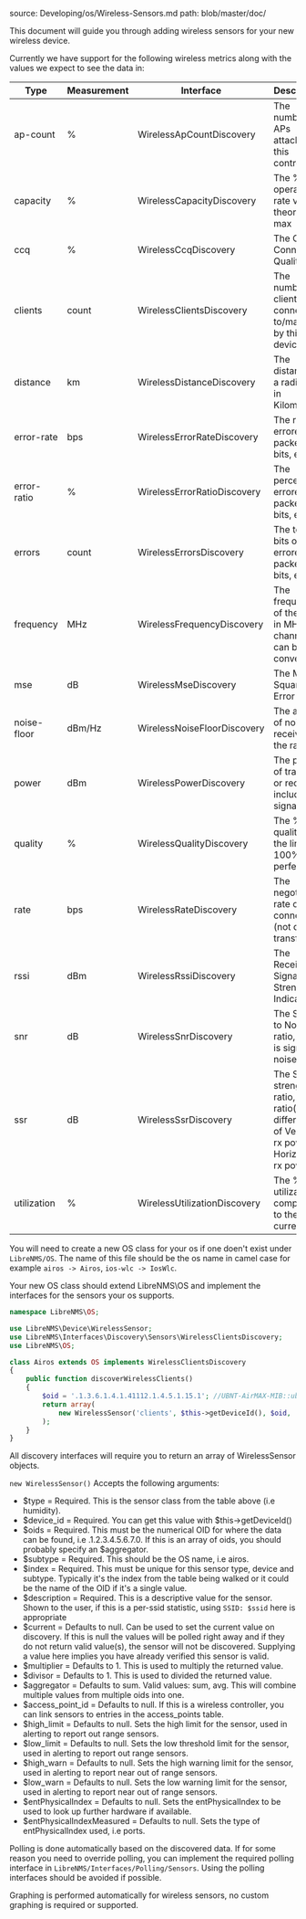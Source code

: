 source: Developing/os/Wireless-Sensors.md
path: blob/master/doc/

This document will guide you through adding wireless sensors for your new wireless device.
 
Currently we have support for the following wireless metrics along with the values we expect to see the data in:

| Type        | Measurement | Interface                    | Description                                                                                     |
| ----------- | ----------- | ---------------------------- | ----------------------------------------------------------------------------------------------- |
| ap-count    | %           | WirelessApCountDiscovery     | The number of APs attached to this controller                                                   |
| capacity    | %           | WirelessCapacityDiscovery    | The % of operating rate vs theoretical max                                                      |
| ccq         | %           | WirelessCcqDiscovery         | The Client Connection Quality                                                                   |
| clients     | count       | WirelessClientsDiscovery     | The number of clients connected to/managed by this device                                       |
| distance    | km          | WirelessDistanceDiscovery    | The distance of a radio link in Kilometers                                                      |
| error-rate  | bps         | WirelessErrorRateDiscovery   | The rate of errored packets or bits, etc                                                        |
| error-ratio | %           | WirelessErrorRatioDiscovery  | The percent of errored packets or bits, etc                                                     |
| errors      | count       | WirelessErrorsDiscovery      | The total bits of errored packets or bits, etc                                                  |
| frequency   | MHz         | WirelessFrequencyDiscovery   | The frequency of the radio in MHz, channels can be converted                                    |
| mse         | dB          | WirelessMseDiscovery         | The Mean Square Error                                                                           |
| noise-floor | dBm/Hz      | WirelessNoiseFloorDiscovery  | The amount of noise received by the radio                                                       |
| power       | dBm         | WirelessPowerDiscovery       | The power of transmit or receive, including signal level                                        |
| quality     | %           | WirelessQualityDiscovery     | The % of quality of the link, 100% = perfect link                                               |
| rate        | bps         | WirelessRateDiscovery        | The negotiated rate of the connection (not data transfer)                                       |
| rssi        | dBm         | WirelessRssiDiscovery        | The Received Signal Strength Indicator                                                          |
| snr         | dB          | WirelessSnrDiscovery         | The Signal to Noise ratio, which is signal - noise floor                                        |
| ssr         | dB          | WirelessSsrDiscovery         | The Signal strength ratio, the ratio(or difference) of Vertical rx power to Horizontal rx power |
| utilization | %           | WirelessUtilizationDiscovery | The % of utilization compared to the current rate                                               |

You will need to create a new OS class for your os if one doen't exist under `LibreNMS/OS`.  The name of this file
should be the os name in camel case for example `airos -> Airos`, `ios-wlc -> IosWlc`.


Your new OS class should extend LibreNMS\OS and implement the interfaces for the sensors your os supports.
```php
namespace LibreNMS\OS;

use LibreNMS\Device\WirelessSensor;
use LibreNMS\Interfaces\Discovery\Sensors\WirelessClientsDiscovery;
use LibreNMS\OS;

class Airos extends OS implements WirelessClientsDiscovery
{
    public function discoverWirelessClients()
    {
        $oid = '.1.3.6.1.4.1.41112.1.4.5.1.15.1'; //UBNT-AirMAX-MIB::ubntWlStatStaCount.1
        return array(
            new WirelessSensor('clients', $this->getDeviceId(), $oid, 'airos', 1, 'Clients')
        );
    }
}
```

All discovery interfaces will require you to return an array of WirelessSensor objects.

`new WirelessSensor()` Accepts the following arguments:

  - $type = Required. This is the sensor class from the table above (i.e humidity).
  - $device_id = Required. You can get this value with $this->getDeviceId()
  - $oids = Required. This must be the numerical OID for where the data can be found, i.e .1.2.3.4.5.6.7.0.
  If this is an array of oids, you should probably specify an $aggregator.
  - $subtype = Required. This should be the OS name, i.e airos.
  - $index = Required. This must be unique for this sensor type, device and subtype.
  Typically it's the index from the table being walked or it could be the name of the OID if it's a single value.
  - $description = Required. This is a descriptive value for the sensor.
  Shown to the user, if this is a per-ssid statistic, using `SSID: $ssid` here is appropriate
  - $current = Defaults to null. Can be used to set the current value on discovery.
  If this is null the values will be polled right away and if they do not return valid value(s), the sensor will not be discovered.
  Supplying a value here implies you have already verified this sensor is valid.
  - $multiplier = Defaults to 1. This is used to multiply the returned value.
  - $divisor = Defaults to 1. This is used to divided the returned value.
  - $aggregator = Defaults to sum. Valid values: sum, avg. This will combine multiple values from multiple oids into one.
  - $access_point_id = Defaults to null. If this is a wireless controller, you can link sensors to entries in the access_points table.
  - $high_limit = Defaults to null. Sets the high limit for the sensor, used in alerting to report out range sensors.
  - $low_limit = Defaults to null. Sets the low threshold limit for the sensor, used in alerting to report out range sensors.
  - $high_warn = Defaults to null. Sets the high warning limit for the sensor, used in alerting to report near out of range sensors.
  - $low_warn = Defaults to null. Sets the low warning limit for the sensor, used in alerting to report near out of range sensors.
  - $entPhysicalIndex = Defaults to null. Sets the entPhysicalIndex to be used to look up further hardware if available.
  - $entPhysicalIndexMeasured = Defaults to null. Sets the type of entPhysicalIndex used, i.e ports.

Polling is done automatically based on the discovered data.  If for some reason you need to override polling, you can implement 
the required polling interface in `LibreNMS/Interfaces/Polling/Sensors`.  Using the polling interfaces should be avoided if possible.

Graphing is performed automatically for wireless sensors, no custom graphing is required or supported.
